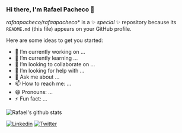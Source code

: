 ### Hi there, I'm Rafael Pacheco 👋

*rafaapacheco/rafaapacheco** is a ✨ _special_ ✨ repository because its `README.md` (this file) appears on your GitHub profile.

Here are some ideas to get you started:

- 🔭 I’m currently working on ...
- 🌱 I’m currently learning ...
- 👯 I’m looking to collaborate on ...
- 🤔 I’m looking for help with ...
- 💬 Ask me about ...
- 📫 How to reach me: ...
- 😄 Pronouns: ...
- ⚡ Fun fact: ...

![Rafael's github stats](https://github-readme-stats.vercel.app/api?username=rafaapacheco&show_icons=true&theme=radical)

[![Linkedin](https://img.shields.io/badge/-LinkedIn-060606?style=flat&labelColor=0D0D0D&logo=Linkedin&Color=white)](https://www.linkedin.com/in/rafaelsantospacheco/)
[![Twitter](https://img.shields.io/badge/-Twitter-060606?style=flat&labelColor=0D0D0D&logo=Twitter&Color=white)](https://twitter.com/rafaa_pachecoo)
